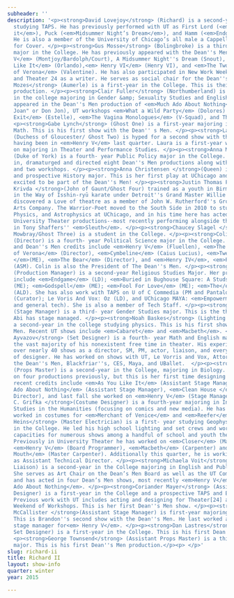 ```yaml
---
subheader: ''
description: '<p><strong>David Lovejoy</strong> (Richard) is a second-year undergraduate
  studying TAPS. He has previously performed with UT as First Lord (<em>As You Like
  it</em>), Puck (<em>Midsummer Night’s Dream</em>), and Hamm (<em>Endgame</em>).
  He is also a member of the University of Chicago’s all male a Cappella group Run
  for Cover. </p><p><strong>Gus Mosse</strong> (Bolingbroke) is a third-year English
  major in the College. He has previously appeared with the Dean''s Men in <em>Henry
  V</em> (Montjoy/Bardolph/Court), A Midsummer Night''s Dream (Snout), <em>As You
  Like It</em> (Orlando),<em> Henry VI</em> (Henry VI), and <em>The Two Gentlemen
  of Verona</em> (Valentine). He has also participated in New Work Week as an actor
  and Theater 24 as a writer. He serves as social chair for the Dean''s Men. </p><p><strong>Seph
  Mozes</strong> (Aumerle) is a first-year in the College. This is their first UT
  production. </p><p><strong>Clair Fuller</strong> (Northumberland) is a third- year
  in the college majoring in Gender &amp; Sexuality Studies and English. She has previously
  appeared in the Dean''s Men production of <em>Much Ado About Nothing</em> ("Donna
  Joan" or Don Jon), UT workshops <em>What a Wild Party</em> (Dolores) and <em>No
  Exit</em> (Estelle), <em>The Vagina Monologues</em> (V-Squad), and Theater[24]. </p>
  <p><strong>Gabe Lynch</strong> (Ghost One) is a first-year majoring in Physics and
  Math. This is his first show with the Dean'' s Men. </p><p><strong>Laura Bevington</strong>
  (Duchess of Gloucester/ Ghost Two) is hyped for a second show with the Dean''s Men,
  having been in <em>Henry V</em> last quarter. Laura is a first-year who is planning
  on majoring in Theater and Performance Studies. </p><p><strong>Anna Meredith</strong>
  (Duke of York) is a fourth- year Public Policy major in the College. She has acted
  in, dramaturged and directed eight Dean''s Men productions along with two shit-show-Shakespeare''s
  and two workshops. </p><p><strong>Anna Christensen </strong>(Queen) is a first-year
  and prospective History major. This is her first play at UChicago and she is very
  excited to be part of the Dean''s Men! </p><p><strong>Justin Thomas Paul Pasquale
  Krivda </strong>(John of Gaunt/Ghost Four) trained as a youth in Birmingham, Michigan
  in the Way of Isshin-ryū karate under Detroit''s Grand Master Willie Adams and
  discovered a Love of theatre as a member of John W. Rutherford''s Groves Performing
  Arts Company. The Warrior-Poet moved to the South Side in 2010 to study English,
  Physics, and Astrophysics at UChicago, and in his time here has acted in eleven
  University Theater productions--most recently performing alongside the Jackson Ruzzo
  in Tony Shaffers'' <em>Sleuth</em>. </p><p><strong>Chaucey Slagel </strong>(Thomas
  Mowbray/Ghost Three) is a student in the College. </p><p><strong>Colin Bresnahan</strong>
  (Director) is a fourth- year Political Science major in the College. Previous UT
  and Dean''s Men credits include <em>Henry V</em> (Fluellen), <em>The Two Gentlemen
  of Verona</em> (Director), <em>Cymbeline</em> (Caius Lucius), <em>Twelfth Night
  </em>(ME), <em>The Bear</em> (Director), and <em>Henry IV</em>, <em>Part One</em>
  (ASM). Colin is also the President of The Dean''s Men. </p><p><strong>Lauren Eames</strong>
  (Production Manager) is a second-year Religious Studies Major. Her previous UT credits
  include <em>Endgame</em> (LD); <em>Buried in Bughouse Square: A Studs Terkel Circus</em>
  (ME); <em>Godspell</em> (ME); <em>Fool For Love</em> (ME); <em>The</em> <em>Hamletmachine</em>
  (ALD). She has also work with TAPS on U of C Commedia (PM and Pantalone); Theater[24]
  (Curator); Le Voris And Vox: Oz (LD), and UChicago MAYA: <em>Empowerment</em> (LD
  and general tech). She is also a member of Tech Staff. </p><p><strong>Abi Adams</strong>
  (Stage Manager) is a third- year Gender Studies major. This is the third UT show
  Abi has stage managed. </p><p><strong>Noah Baskes</strong> (Lighting Designer) is
  a second-year in the college studying physics. This is his first show with Deans
  Men. Recent UT shows include <em>Cabaret</em> and <em>Macbeth</em>. </p><p><strong>Sasha
  Ayvazov</strong> (Set Designer) is a fourth- year Math and English major, who spends
  the vast majority of his nonexistent free time in theater. His experience stretches
  over nearly 40 shows as a director, SM, PM, actor, liaison, and every possible kind
  of designer. He has worked on shows with UT, Le Vorris and Vox, Attori Senza Paura,
  the Dean''s Men, Blackfriar''s, CES, Maya, and UBallet.  </p><p><strong>Mariel Shlomchik</strong>
  (Props Master) is a second-year in the College, majoring in Biology. She has worked
  on four productions previously, but this is her first time designing props. Her
  recent credits include <em>As You Like It</em> (Assistant Stage Manager), <em>Much
  Ado About Nothing</em> (Assistant Stage Manager), <em>Clean House </em>(Assistant
  Director), and last fall she worked on <em>Henry V</em> (Stage Manager). </p> <p><strong>Michael
  C. Grifka </strong>(Costume Designer) is a fourth-year majoring in Interdisciplinary
  Studies in the Humanities (focusing on comics and new media). He has previously
  worked in costumes for <em>Merchant of Venice</em> and <em>Reefer</em> <em>Madness</em>. </p><p><strong>Daniel
  Heins</strong> (Master Electrician) is a first- year studying Geophysical Sciences
  in the College. He led his high school lighting and set crews and worked in various
  capacities for numerous shows among a handful of school and youth theater groups.
  Previously in University Theater he has worked on <em>Closer</em> (Master Electrician),
  <em>Henry V</em> (Board Programmer), <em>Macbeth</em> (Carpenter) and <em>Cowboy
  Mouth</em> (Master Carpenter). Additionally this quarter, he is working on <em>Amadeus</em>
  as Assistant Technical Director. </p><p><strong>Michaela Voit</strong> (Dean’s Men
  Liaison) is a second-year in the College majoring in English and Public Policy.
  She serves as Art Chair on the Dean’s Men Board as well as the UT Committee Liaison
  and has acted in four Dean’s Men shows, most recently <em>Henry V</em> and <em>Much
  Ado About Nothing</em>. </p><p><strong>Coriander Mayer</strong> (Assistant Lighting
  Designer) is a first-year in the College and a prospective TAPS and Biology major.
  Previous work with UT includes acting and designing for Theater[24] and acting in
  Weekend of Workshops. This is her first Dean''s Men show. </p><p><strong>Brandon
  McCallister </strong>(Assistant Stage Manager) is first-year majoring in Biology.
  This is Brandon''s second show with the Dean''s Men. He last worked as the assistant
  stage manager for<em> Henry V</em>. </p><p><strong>Dan Lastres</strong> (Assistant
  Set Designer) is a first-year in the College. This is his first Dean''s Men production. </p>
  <p><strong>George Townsend</strong> (Assistant Props Master) is a third-year English
  major. This is his first Dean''s Men production.</p><p> </p>'
slug: richard-ii
title: Richard II
layout: show-info
quarter: winter
year: 2015

---
```

